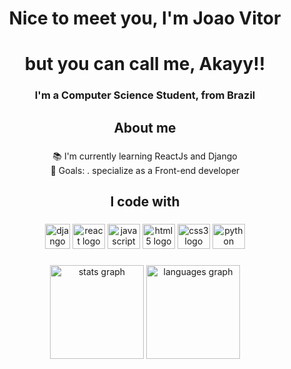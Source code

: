 <h1 align="center">Nice to meet you, I'm Joao Vitor</h1>
<h1 align="center">but you can call me, Akayy!!</h1>

###

<h3 align="center">I'm a Computer Science Student, from Brazil </h3>

###

<h2 align="center">About me</h2>

###

<p align="center">📚 I'm currently learning ReactJs and Django <br>🎯 Goals: . specialize as a Front-end developer</p>

###

<h2 align="center">I code with</h2>

###

<div align="center">
  <img src="https://cdn.worldvectorlogo.com/logos/django.svg" alt="django" width="40" height="40"/>
  <img src="https://cdn.jsdelivr.net/gh/devicons/devicon/icons/react/react-original.svg" height="40" width="52" alt="react logo"  />
  <img src="https://cdn.jsdelivr.net/gh/devicons/devicon/icons/javascript/javascript-original.svg" height="40" width="52" alt="javascript logo"  />
  <img src="https://cdn.jsdelivr.net/gh/devicons/devicon/icons/html5/html5-original.svg" height="40" width="52" alt="html5 logo"  />
  <img src="https://cdn.jsdelivr.net/gh/devicons/devicon/icons/css3/css3-original.svg" height="40" width="52" alt="css3 logo"  />
  <img src="https://cdn.jsdelivr.net/gh/devicons/devicon/icons/python/python-original.svg" height="40" width="52" alt="python logo"  />
</div>

###

<div align="center">
  <img src="https://github-readme-stats.vercel.app/api?hide_title=false&hide_rank=false&show_icons=true&include_all_commits=true&count_private=true&disable_animations=false&theme=dracula&locale=en&hide_border=false&username=Akayy0" height="150" alt="stats graph"  />
  <img src="https://github-readme-stats.vercel.app/api/top-langs?locale=en&hide_title=false&layout=compact&card_width=320&langs_count=5&theme=dracula&hide_border=false&username=Akayy0" height="150" alt="languages graph"  />
</div>

